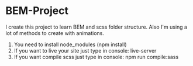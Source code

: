 # BEM-Project
I create this project to learn BEM and scss folder structure. Also I'm using a lot of methods to create with animations.

1. You need to install node_modules (npm install)
2. If you want to live your site just type in console: live-server
3. If you want compile scss just type in console: npm run compile:sass
